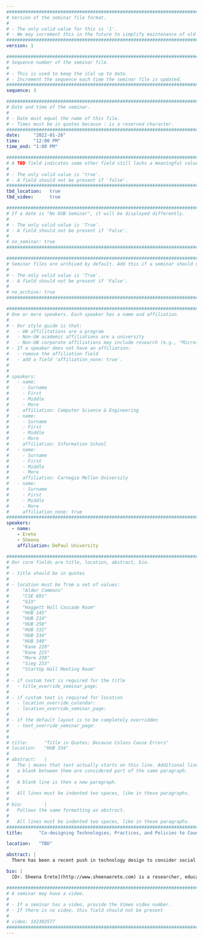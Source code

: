 ```yaml
---
################################################################################
# Version of the seminar file format.
#
# - The only valid value for this is '1'.
# - We may increment this in the future to simplify maintenance of old seminars.
################################################################################
version: 1

################################################################################
# Sequence number of the seminar file.
#
# - This is used to keep the iCal up to date.
# - Increment the sequence each time the seminar file is updated.
################################################################################
sequence: 3

################################################################################
# Date and time of the seminar.
#
# - Date must equal the name of this file.
# - Times must be in quotes because : is a reserved character.
################################################################################
date:     "2022-01-26"
time:     "12:00 PM"
time_end: "1:00 PM"

################################################################################
# A TBD field indicates some other field still lacks a meaningful value.
#
# - The only valid value is 'true'.
# - A field should not be present if 'false'.
################################################################################
tbd_location:   true
tbd_video:      true

################################################################################
# If a date is "No DUB Seminar", it will be displayed differently.
#
# - The only valid value is 'True'.
# - A field should not be present if 'False'.
#
# no_seminar: true
################################################################################

################################################################################
# Seminar files are archived by default. Add this if a seminar should not be.
#
# - The only valid value is 'True'.
# - A field should not be present if 'False'.
#
# no_archive: true
################################################################################

################################################################################
# One or more speakers. Each speaker has a name and affiliation.
#
# - Our style guide is that:
#   - UW affilitations are a program
#   - Non-UW academic affiliations are a university
#   - Non-UW corporate affiliations may include research (e.g., "Microsoft Research")
# - If a speaker does not have an affiliation:
#   - remove the affiliation field
#   - add a field 'affiliation_none: true'.
#
#
# speakers:
#   - name: 
#     - Surname
#     - First
#     - Middle
#     - More
#     affiliation: Computer Science & Engineering 
#   - name: 
#     - Surname
#     - First
#     - Middle
#     - More
#     affiliation: Information School 
#   - name: 
#     - Surname
#     - First
#     - Middle
#     - More
#     affiliation: Carnegie Mellon University 
#   - name:
#     - Surname
#     - First
#     - Middle
#     - More
#     affiliation_none: true
################################################################################
speakers:
  - name: 
    - Erete
    - Sheena
    affiliation: DePaul University 

################################################################################
# Our core fields are title, location, abstract, bio.
#
# - title should be in quotes
#
# - location must be from a set of values:
#     "Alder Commons"
#     "CSE 691"
#     "GIX"
#     "Haggett Hall Cascade Room"
#     "HUB 145"
#     "HUB 214"
#     "HUB 250"
#     "HUB 332"
#     "HUB 334"
#     "HUB 340"
#     "Kane 220"
#     "Kane 225"
#     "More 230"
#     "Sieg 233"
#     "StartUp Hall Meeting Room"
#
# - if custom text is required for the title
#   - title_override_seminar_page:
#
# - if custom text is required for location
#   - location_override_calendar:
#   - location_override_seminar_page:
#
# - if the default layout is to be completely overridden
#   - text_override_seminar_page:
#
#
# title:      "Title in Quotes: Because Colons Cause Errors"
# location:   "HUB 334"
#
# abstract:   |
#   The | means that text actually starts on this line. Additional lines without
#   a blank between them are considered part of the same paragraph.
#
#   A blank line is then a new paragraph.
#
#   All lines must be indented two spaces, like in these paragraphs.
#
# bio:        |
#   Follows the same formatting as abstract.
#
#   All lines must be indented two spaces, like in these paragraphs.
################################################################################
title:      "Co-designing Technologies, Practices, and Policies to Counter Structural Oppression"

location:   "TBD"

abstract: |
  There has been a recent push in technology design to consider social implications of technology design — both historical, current, and future. In resource- constrained communities, there have been historical policies and practices (e.g., redlining, overpolicing) that have created concentrated poverty, increased unemployment, and lack of adequate and equitable educational, housing, and health opportunities. However, several local community-based organizations have taken the initiative to address their communities’ challenges regarding issues such as safety and education. In this talk, I will discuss two projects that illustrate how I co-design technologies, practices, and policies with community residents and organizations to support their efforts to counter social issues that are a result of long-term structural oppression. Specifically, I describe (1) our co-design and evaluation process of a mobile application to support violence prevention efforts by street outreach workers and (2) the evolution of Digital Youth Divas, our program that encourages middle school Black and Latina girls to engage and participate in STEAM experiences. The first project is an example of how to engage with transformative justice practices when designing with community organizations that take a community-led approach to public safety in neighborhoods that experience high violence, countering harmful policing practices. The second project illustrates how we can address policies and infrastructure that create barriers for Black and Latina girls and their families to engage in informal learning opportunities. Insights lead to discussion regarding how we as designers and researchers can intentionally support community-based counter structures to make a long-term, sustainable impact on communities that have historically faced systemic oppression.

bio: |
  [Dr. Sheena Erete](http://www.sheenaerete.com) is a researcher, educator, designer, and community advocate, whose research focuses on co-designing socio-cultural technologies, practices, and policies with community residents to amplify their local efforts in addressing issues such as violence, education, civic engagement and health. The objective of her work is to create more just and equitable outcomes and futures for those who have historically and who currently face structural oppression. Her research has won several best paper awards in top venues such as ACM CHI, CSCW, and SIGCSE as well a diversity and inclusion award for her collaborative work dissecting oppression that exists in the field of computing, HCI, and design. Her work has been supported by the National Science Foundation, Illinois Criminal Justice Information Authority, and several philanthropic foundations including the Polk Bros. Foundation, Pritzker Pucker Family Foundation, and McCormick Foundation. She is currently an associate professor in the College of Computing and Digital Media at DePaul University in Chicago, IL where she also co-directs the Technology for Social Good Research and Design Lab. Dr. Erete received Bachelors of Science degrees in Mathematics and Computer Science from Spelman College. She received a Masters in Computer Science from Georgia Tech and a Ph.D. in Technology & Social Behavior from Northwestern University.

################################################################################
# A seminar may have a video.
#
# - If a seminar has a video, provide the Vimeo video number.
# - If there is no video, this field should not be present
#
# video: 142303577
################################################################################
---
```

